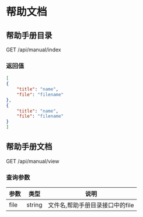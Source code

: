 帮助文档
=======

## 帮助手册目录
GET /api/manual/index

### 返回值
```json
[
{
    "title": "name",
    "file": "filename"
},
{
    "title": "name",
    "file": "filename"
}
]
```
## 帮助手册文档
GET /api/manual/view

### 查询参数
| 参数 | 类型 | 说明 |
|---|:---:|---|
| file | string | 文件名,帮助手册目录接口中的file |